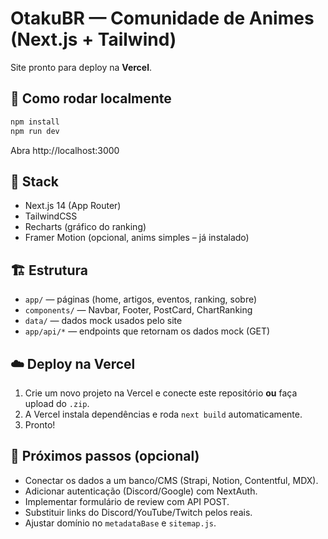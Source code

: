 # OtakuBR — Comunidade de Animes (Next.js + Tailwind)

Site pronto para deploy na **Vercel**.

## 🚀 Como rodar localmente
```bash
npm install
npm run dev
```
Abra http://localhost:3000

## 🧱 Stack
- Next.js 14 (App Router)
- TailwindCSS
- Recharts (gráfico do ranking)
- Framer Motion (opcional, anims simples – já instalado)

## 🏗️ Estrutura
- `app/` — páginas (home, artigos, eventos, ranking, sobre)
- `components/` — Navbar, Footer, PostCard, ChartRanking
- `data/` — dados mock usados pelo site
- `app/api/*` — endpoints que retornam os dados mock (GET)

## ☁️ Deploy na Vercel
1. Crie um novo projeto na Vercel e conecte este repositório **ou** faça upload do `.zip`.
2. A Vercel instala dependências e roda `next build` automaticamente.
3. Pronto!

## 🔌 Próximos passos (opcional)
- Conectar os dados a um banco/CMS (Strapi, Notion, Contentful, MDX).
- Adicionar autenticação (Discord/Google) com NextAuth.
- Implementar formulário de review com API POST.
- Substituir links do Discord/YouTube/Twitch pelos reais.
- Ajustar domínio no `metadataBase` e `sitemap.js`.
